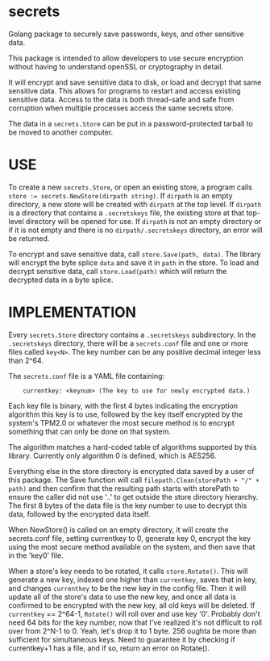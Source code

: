 # secrets
Golang package to securely save passwords, keys, and other sensitive data.

This package is intended to allow developers to use secure encryption
without having to understand openSSL or cryptography in detail.

It will encrypt and save sensitive data to disk, or load and decrypt
that same sensitive data.  This allows for programs to restart and
access existing sensitive data.  Access to the data is both thread-safe
and safe from corruption when multiple processes access the same secrets
store.

The data in a `secrets.Store` can be put in a password-protected tarball
to be moved to another computer.

# USE

To create a new `secrets.Store`, or open an existing store, a program
calls `store := secrets.NewStore(dirpath string)`. If `dirpath` is an
empty directory, a new store will be created with `dirpath` at the top
level.  If `dirpath` is a directory that contains a `.secretskeys` file,
the existing store at that top-level directory will be opened for use.
If `dirpath` is not an empty directory or if it is not empty and there
is no `dirpath/.secretskeys` directory, an error will be returned.

To encrypt and save sensitive data, call `store.Save(path, data)`.  The
library will encrypt the byte splice `data` and save it in `path` in the
store.  To load and decrypt sensitive data, call `store.Load(path)`
which will return the decrypted data in a byte splice.

# IMPLEMENTATION

Every `secrets.Store` directory contains a `.secretskeys` subdirectory.
In the `.secretskeys` directory, there will be a `secrets.conf` file and
one or more files called `key<N>`.  The key number can be any positive
decimal integer less than 2^64.

The `secrets.conf` file is a YAML file containing:

```
	currentkey: <keynum> (The key to use for newly encrypted data.)
```

Each key file is binary, with the first 4 bytes indicating the
encryption algorithm this key is to use, followed by the key itself
encrypted by the system's TPM2.0 or whatever the most secure method is
to encrypt something that can only be done on that system.

The algorithm matches a hard-coded table of algorithms supported by this
library.  Currently only algorithm 0 is defined, which is AES256.

Everything else in the store directory is encrypted data saved by a user
of this package.  The Save function will call `filepath.Clean(storePath +
"/" + path)` and then confirm that the resulting path starts with
storePath to ensure the caller did not use '..' to get outside the store
directory hierarchy.  The first 8 bytes of the data file is the key
number to use to decrypt this data, followed by the encrypted data
itself.

When NewStore() is called on an empty directory, it will create the
secrets.conf file, setting currentkey to 0, generate key 0, encrypt the
key using the most secure method available on the system, and then save
that in the 'key0' file.

When a store's key needs to be rotated, it calls `store.Rotate()`.  This
will generate a new key, indexed one higher than `currentkey`, saves
that in key<N>, and changes `currentkey` to be the new key in the config
file.  Then it will update all of the store's data to use the new key,
and once all data is confirmed to be encrypted with the new key, all old
keys will be deleted.  If `currentkey` == 2^64-1, `Rotate()` will roll
over and use key '0'.  Probably don't need 64 bits for the key number,
now that I've realized it's not difficult to roll over from 2^N-1 to 0.
Yeah, let's drop it to 1 byte.  256 oughta be more than sufficient for
simultaneous keys.  Need to guarantee it by checking if currentkey+1 has
a file, and if so, return an error on Rotate().
